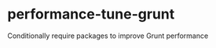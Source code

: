 performance-tune-grunt
======================

Conditionally require packages to improve Grunt performance
